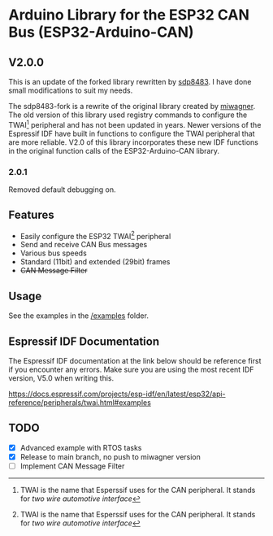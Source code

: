 # Arduino Library for the ESP32 CAN Bus (ESP32-Arduino-CAN)

## V2.0.0

This is an update of the forked library rewritten by [sdp8483](https://github.com/sdp8483/ESP32-Arduino-CAN). I have done small modifications to suit my needs.

The sdp8483-fork is a rewrite of the original library created by [miwagner](https://github.com/miwagner/ESP32-Arduino-CAN). The old version of this library used registry commands to configure the TWAI[^1] peripheral and has not been updated in years. Newer versions of the Espressif IDF have built in functions to configure the TWAI peripheral that are more reliable. V2.0 of this library incorporates these new IDF functions in the original function calls of the ESP32-Arduino-CAN library.

### 2.0.1

Removed default debugging on.


## Features
* Easily configure the ESP32 TWAI[^1] peripheral
* Send and receive CAN Bus messages
* Various bus speeds
* Standard (11bit) and extended (29bit) frames
* ~~CAN Message Filter~~

## Usage
See the examples in the [/examples](examples) folder.

## Espressif IDF Documentation
The Espressif IDF documentation at the link below should be reference first if you encounter any errors. Make sure you are using the most recent IDF version, V5.0 when writing this. 

https://docs.espressif.com/projects/esp-idf/en/latest/esp32/api-reference/peripherals/twai.html#examples

## TODO
- [x] Advanced example with RTOS tasks
- [x] Release to main branch, no push to miwagner version
- [ ] Implement CAN Message Filter

[^1]: TWAI is the name that Esperssif uses for the CAN peripheral. It stands for *two wire automotive interface*

